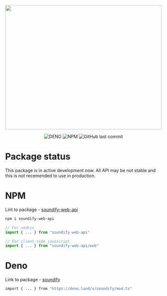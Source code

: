 <img style="width: 100%; max-height: 400px; object-fit: contain; border: none; box-sizing: content-box;" src="https://user-images.githubusercontent.com/51422045/216315836-fb8faeed-c9d9-42bb-a8a6-507e0b3a66d1.jpg">

<div align="center">

![DENO](https://shield.deno.dev/x/soundify)
![NPM](https://img.shields.io/npm/v/soundify-web-api?label=npm&logo=npm&labelColor=000000)
![GitHub last commit](https://img.shields.io/github/last-commit/MellKam/soundify-web-api?labelColor=000000)

</div>

# Package status

This package is in active development now. All API may be not stable and this is
not recemended to use in production.

# NPM

Lint to package - [soundify-web-api](https://www.npmjs.com/package/soundify-web-api)

```bash
npm i soundify-web-api
```

```typescript
// For nodejs
import { ... } from "soundify-web-api"

// For client-side javascript
import { ... } from "soundify-web-api/web"
```

# Deno 

Link to package - [soundify](https://deno.land/x/soundify)

```bash
import { ... } from "https://deno.land/x/soundify/mod.ts"
```



